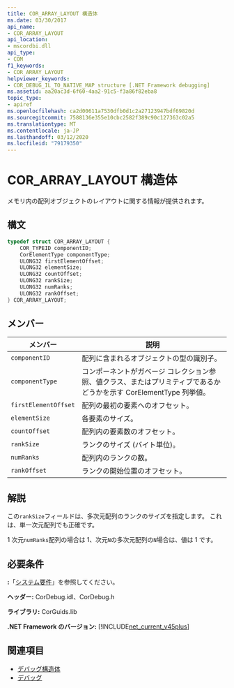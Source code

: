 ```yaml
---
title: COR_ARRAY_LAYOUT 構造体
ms.date: 03/30/2017
api_name:
- COR_ARRAY_LAYOUT
api_location:
- mscordbi.dll
api_type:
- COM
f1_keywords:
- COR_ARRAY_LAYOUT
helpviewer_keywords:
- COR_DEBUG_IL_TO_NATIVE_MAP structure [.NET Framework debugging]
ms.assetid: aa20ac3d-6f60-4aa2-91c5-f3a86f82eba8
topic_type:
- apiref
ms.openlocfilehash: ca2d00611a7530dfb0d1c2a27123947bdf69820d
ms.sourcegitcommit: 7588136e355e10cbc2582f389c90c127363c02a5
ms.translationtype: MT
ms.contentlocale: ja-JP
ms.lasthandoff: 03/12/2020
ms.locfileid: "79179350"
---
```

# <a name="cor_array_layout-structure"></a>COR_ARRAY_LAYOUT 構造体
メモリ内の配列オブジェクトのレイアウトに関する情報が提供されます。  
  
## <a name="syntax"></a>構文  
  
```cpp  
typedef struct COR_ARRAY_LAYOUT {  
    COR_TYPEID componentID;  
    CorElementType componentType;  
    ULONG32 firstElementOffset;  
    ULONG32 elementSize;  
    ULONG32 countOffset;
    ULONG32 rankSize;
    ULONG32 numRanks;
    ULONG32 rankOffset;
} COR_ARRAY_LAYOUT;  
```  
  
## <a name="members"></a>メンバー  
  
|メンバー|説明|  
|------------|-----------------|  
|`componentID`|配列に含まれるオブジェクトの型の識別子。|  
|`componentType`|コンポーネントがガベージ コレクション参照、値クラス、またはプリミティブであるかどうかを示す CorElementType 列挙値。|  
|`firstElementOffset`|配列の最初の要素へのオフセット。|  
|`elementSize`|各要素のサイズ。|  
|`countOffset`|配列内の要素数のオフセット。|  
|`rankSize`|ランクのサイズ (バイト単位)。|  
|`numRanks`|配列内のランクの数。|  
|`rankOffset`|ランクの開始位置のオフセット。|  
  
## <a name="remarks"></a>解説  
 この`rankSize`フィールドは、多次元配列のランクのサイズを指定します。 これは、単一次元配列でも正確です。  
  
 1 次元`numRanks`配列の場合は 1、次元`N`の多次元配列の`N`場合は、値は 1 です。  
  
## <a name="requirements"></a>必要条件  
 **:**「[システム要件](../../get-started/system-requirements.md)」を参照してください。  
  
 **ヘッダー:** CorDebug.idl、CorDebug.h  
  
 **ライブラリ:** CorGuids.lib  
  
 **.NET Framework のバージョン:** [!INCLUDE[net_current_v45plus](../../../../includes/net-current-v45plus-md.md)]  
  
## <a name="see-also"></a>関連項目

- [デバッグ構造体](debugging-structures.md)
- [デバッグ](index.md)
